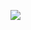 ![](http://www.csschopper.com/blog/wp-content/uploads/2013/06/spree-commerce-integration-service.jpg)